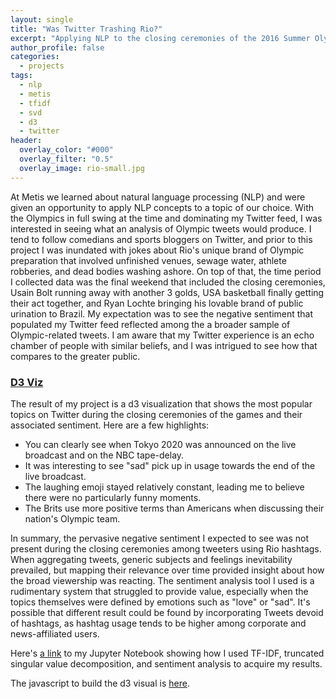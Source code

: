 ```yaml
---
layout: single
title: "Was Twitter Trashing Rio?"
excerpt: "Applying NLP to the closing ceremonies of the 2016 Summer Olympics."
author_profile: false
categories:
  - projects
tags:
  - nlp
  - metis
  - tfidf
  - svd
  - d3
  - twitter 
header:
  overlay_color: "#000"
  overlay_filter: "0.5"
  overlay_image: rio-small.jpg
---
```


At Metis we learned about natural language processing (NLP) and were given an opportunity to apply NLP concepts to a topic of our choice. With the Olympics in full swing at the time and dominating my Twitter feed, I was interested in seeing what an analysis of Olympic tweets would produce. I tend to follow comedians and sports bloggers on Twitter, and prior to this project I was inundated with jokes about Rio's unique brand of Olympic preparation that involved unfinished venues, sewage water, athlete robberies, and dead bodies washing ashore. On top of that, the time period I collected data was the final weekend that included the closing ceremonies, Usain Bolt running away with another 3 golds, USA basketball finally getting their act together, and Ryan Lochte bringing his lovable brand of public urination to Brazil. My expectation was to see the negative sentiment that populated my Twitter feed reflected among the a broader sample of Olympic-related tweets. I am aware that my Twitter experience is an echo chamber of people with similar beliefs, and I was intrigued to see how that compares to the greater public.  

### [D3 Viz](https://bholligan.github.io/olympicd3/ "click to check it out")
The result of my project is a d3 visualization that shows the most popular topics on Twitter during the closing ceremonies of the games and their associated sentiment. Here are a few highlights:  
- You can clearly see when Tokyo 2020 was announced on the live broadcast and on the NBC tape-delay.
- It was interesting to see "sad" pick up in usage towards the end of the live broadcast.
- The laughing emoji stayed relatively constant, leading me to believe there were no particularly funny moments.
- The Brits use more positive terms than Americans when discussing their nation's Olympic team.

In summary, the pervasive negative sentiment I expected to see was not present during the closing ceremonies among tweeters using Rio hashtags. When aggregating tweets, generic subjects and feelings inevitability prevailed, but mapping their relevance over time provided insight about how the broad viewership was reacting. The sentiment analysis tool I used is a rudimentary system that struggled to provide value, especially when the topics themselves were defined by emotions such as "love" or "sad". It's possible that different result could be found by incorporating Tweets devoid of hashtags, as hashtag usage tends to be higher among corporate and news-affiliated users.

Here's [a link](https://github.com/bholligan/olympic_NLP/blob/master/Tweet%20Text.ipynb "Notebook") to my Jupyter Notebook showing how I used TF-IDF, truncated singular value decomposition, and sentiment analysis to acquire my results.

The javascript to build the d3 visual is [here](https://github.com/bholligan/bholligan.github.io/blob/master/olympicd3/index.html "Javascript").
